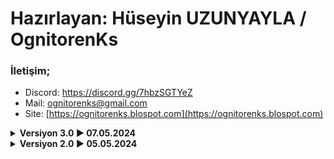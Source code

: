 #  Hazırlayan: Hüseyin UZUNYAYLA / OgnitorenKs
###  İletişim;
-   Discord: https://discord.gg/7hbzSGTYeZ
-   Mail: ognitorenks@gmail.com
-   Site: [https://ognitorenks.blospot.com](https://ognitorenks.blospot.com)

<details><B><summary> Versiyon 3.0 ►  07.05.2024</B></summary>

	•"VHD'yi yeniden tanımla" bölümüne kontrol komutları eklendi.

</details><details><B><summary> Versiyon 2.0 ►  05.05.2024</B></summary>

	• Dil komutlarındaki sabit değişken hatası giderildi.
		• Uygulama sürekli olarak ingilizce dilinde açılıyordu. Bu sorun giderildi.
	
</details>